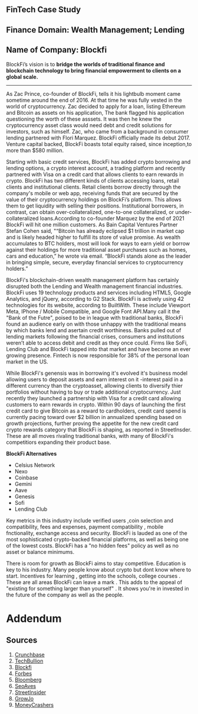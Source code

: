 ## FinTech Case Study
## Finance Domain: Wealth Management; Lending
## Name of Company: Blockfi

BlockFi’s vision is to **bridge the worlds of traditional finance and blockchain technology to bring financial empowerment to clients on a global scale.** 


-----
As Zac Prince, co-founder of BlockFi, tells it his lightbulb moment came sometime around the end of 2016. At that time he was fully vested in the world of cryptocurrency. Zac decided to apply for a loan, listing Ethereum and Bitcoin as assets on his application, The bank flagged his application questioning the worth of these asssets. It was then he knew the cryptocurrency asset class would need debt and credit solutions for investors, such as himself. Zac, who came from a background in consumer lending partnered with Flori Marquez. BlockFi officially made its debut 2017.  Venture capital backed, BlockFi boasts total equity raised, since inception,to more than $580 million.

Starting with basic credit services, BlockFi has added crypto borrowing and lending options, a crypto interest account, a trading platform and recently partnered with Visa on a credit card that allows clients to earn rewards in crypto. BlockFi has two different kinds of clients accessing loans, retail clients and institutional clients. Retail clients borrow directly through the company's mobile or web app, receiving funds that are secured by the value of their cryptocurrency holdings on BlockFi’s platform. This allows them to get liquidity with selling their positions. Institutional borrowers, in contrast, can obtain over-collateralized, one-to-one collateralized, or under-collateralized loans.According to co-founder Marquez by the end of 2021 BlockFi will hit one million customers. As Bain Capital Ventures Partner Stefan Cohen said, "“Bitcoin has already eclipsed $1 trillion in market cap and is likely headed higher to fulfill its store of value promise. As wealth accumulates to BTC holders, most will look for ways to earn yield or borrow against their holdings for more traditional asset purchases such as homes, cars and education,” he wrote via email. “BlockFi stands alone as the leader in bringing simple, secure, everyday financial services to cryptocurrency holders.”

BlockFi's blockchain-driven wealth management platform has certainly disrupted both the Lending and Wealth management financial industries. BlockFi uses 19 technology products and services including HTML5, Google Analytics, and jQuery, according to G2 Stack. BlockFi is actively using 42 technologies for its website, according to BuiltWith. These include Viewport Meta, IPhone / Mobile Compatible, and Google Font API.Many call it the "Bank of the Futre", poised to be in league with traditional banks, BlockFi found an audience early on with those unhappy with the traditional means by which banks lend and asertain credit worthiness. Banks pulled out of lending markets following the financial crises, consumers and institutions weren’t able to access debit and credit as they once could. Firms like SoFi, Lending Club and BlockFi tapped into that market and have become an ever growing presence. Fintech is now responsible for 38% of the personal loan market in the US. 

While BlockFi's genensis was in borrowing it's evolved it's business model allowing users to deposit assets and earn interest on it -interest paid in a different currency than the cryptoasset, allowing clients to diversify thier portfolios without having to buy or trade additional cryptocurrency. Just recently they launched a partnership with Visa for a credit card allowing customers to earn rewards in crypto. Within 90 days of launching the first credit card to give Bitcoin as a reward to cardholders, credit card spend is currently pacing toward over $2 billion in annualized spending based on growth projections, further proving the appetite for the new credit card crypto rewards category that BlockFi is shaping, as reported in StreetInsder. These are all moves rivaling traditional banks, with many of BlockFi's competitiors expanding their product base.

**BlockFi Alternatives**
                      
  * Celsius Network    
  * Nexo               
  * Coinbase
  * Gemini
  * Aave
  * Genesis
  * Sofi
  * Lending Club

Key metrics in this industry include verified users ,coin selection and compatibility, fees and expenses, payment compatibility , mobile fnctionality, exchange access and security. BlockFi is lauded as one of the most sophisticated crypto-backed financial platforms, as well as being one of the lowest costs. BlockFi has a "no hidden fees" policy as well as no asset or balance minimums.

There is room for growth as BlockFi aims to stay competitive. Education is key to his industry. Many people know about crypto but dont know where to start. Incentives for learning , getting into the schools, college courses . 
These are all areas BlockFi can leave a mark . This adds to the appeal of "existing for something larger than yourself" . It shows you're in invested in the future of the company as well as the people. 



# Addendum 
## Sources

1. [Crunchbase](https://www.crunchbase.com/organization/blockfi-inc/technology)
2. [TechBullion](https://techbullion.com/blockfi-technology-for-crypto-fanatics/)
3. [Blockfi](https://blockfi.com/mission/)
4. [Forbes](https://www.forbes.com/sites/billybambrough/2019/04/23/a-gemini-backed-bitcoin-interest-account-is-opening-up-to-more-people/?sh=158b948e5cf1)
5. [Bloomberg](https://www.bloomberg.com/news/articles/2021-11-17/blockfi-faces-sec-scrutiny-over-high-yielding-crypto-accounts)
6. [SeoAves](https://seoaves.com/blockfi-business-model-how-does-blockfi-make-money/)
7. [StreetInsider](https://www.streetinsider.com/Globe+Newswire/BlockFi+Pacing+Toward+Over+%242+Billion+in+Annualized+Spend+With+Worlds+First+Bitcoin+Rewards+Credit+Card/19056048.html)
8. [GrowJo](https://growjo.com/company/BlockFi)
9. [MoneyCrashers](https://www.moneycrashers.com/best-bitcoin-crypto-wallets/)